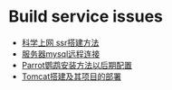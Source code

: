 # Build service issues
* [科学上网 ssr搭建方法](科学上网的方法.md)
* [服务器mysql远程连接](阿里云mysql远程连接配置.md)
* [Parrot鹦鹉安装方法以后期配置](Parrot系统的安装以及后期配置.md)
* [Tomcat搭建及其项目的部署](Tomcat搭建及其项目的部署.md)